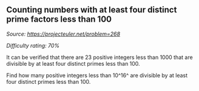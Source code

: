 Counting numbers with at least four distinct prime factors less than 100
------------------------------------------------------------------------

*Source: https://projecteuler.net/problem=268*


*Difficulty rating: 70%*

It can be verified that there are 23 positive integers less than 1000
that are divisible by at least four distinct primes less than 100.

Find how many positive integers less than 10^16^ are divisible by at
least four distinct primes less than 100.
